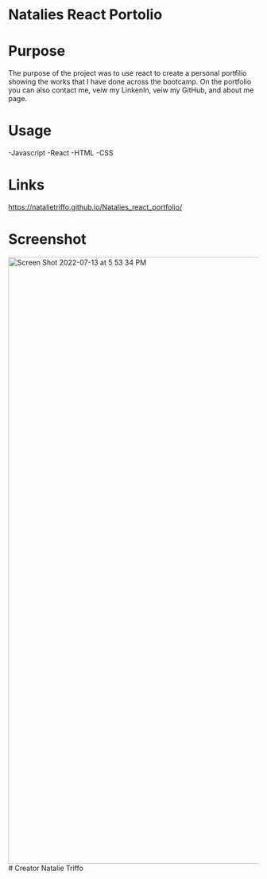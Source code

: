 # Natalies React Portolio
# Purpose 
The purpose of the project was to use react to create a personal portfilio showing the works that I have done across the bootcamp. On the portfolio you can also contact me, veiw my LinkenIn, veiw my GitHub, and about me page. 
# Usage
-Javascript
-React
-HTML
-CSS
# Links
https://natalietriffo.github.io/Natalies_react_portfolio/
# Screenshot
<img width="1218" alt="Screen Shot 2022-07-13 at 5 53 34 PM" src="https://user-images.githubusercontent.com/97486569/178850593-4cc045d1-9a8a-423f-ac02-20a4dfd9c1a5.png">
# Creator 
Natalie Triffo
